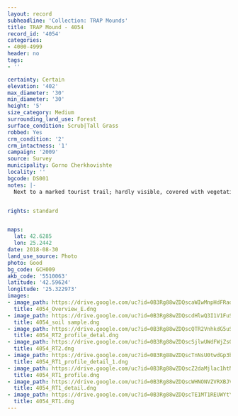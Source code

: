 ```yaml
---
layout: record
subheadline: 'Collection: TRAP Mounds'
title: TRAP Mound - 4054
record_id: '4054'
categories:
- 4000-4999
header: no
tags:
- ''

certainty: Certain
elevation: '402'
max_diameter: '30'
min_diameter: '30'
height: '5'
size_category: Medium
surrounding_land_use: Forest
surface_condition: Scrub|Tall Grass
robbed: Yes
crm_condition: '2'
crm_intactness: '1'
campaign: '2009'
source: Survey
municipality: Gorno Cherkhovishte
locality: ''
bgcode: DS001
notes: |-
  Next to a marked tourist trail; hardly visible, covered with vegetation, robbers' trench going to the bedrock.


rights: standard


maps:
  lat: 42.6285
  lon: 25.2442
date: 2018-08-30
land_use_source: Photo
photo: Good
bg_code: GCH009
akb_code: '5510063'
latitude: '42.59624'
longitude: '25.322973'
images:
- image_path: https://drive.google.com/uc?id=0B3Rg88wZDQscaWIwMnpHdFRad2s
  title: 4054_Overview_E.dng
- image_path: https://drive.google.com/uc?id=0B3Rg88wZDQscdHlwQ3I1V1FuSTg
  title: 4054_soil sample.dng
- image_path: https://drive.google.com/uc?id=0B3Rg88wZDQscQTR2VnhkdG5uSGM
  title: 4054_RT2_profile_detal.dng
- image_path: https://drive.google.com/uc?id=0B3Rg88wZDQscSjlwUWdFWjZsOTg
  title: 4054_RT2.dng
- image_path: https://drive.google.com/uc?id=0B3Rg88wZDQscTnNsU0twdGp3b2M
  title: 4054_RT1_profile_detail_1.dng
- image_path: https://drive.google.com/uc?id=0B3Rg88wZDQscZ2daMjlac1htNEE
  title: 4054_RT1_profile.dng
- image_path: https://drive.google.com/uc?id=0B3Rg88wZDQscWHNONVZVRXBJV28
  title: 4054_RT1_detail.dng
- image_path: https://drive.google.com/uc?id=0B3Rg88wZDQscTE1MT1REUWYtYjQ
  title: 4054_RT1.dng
---
```

